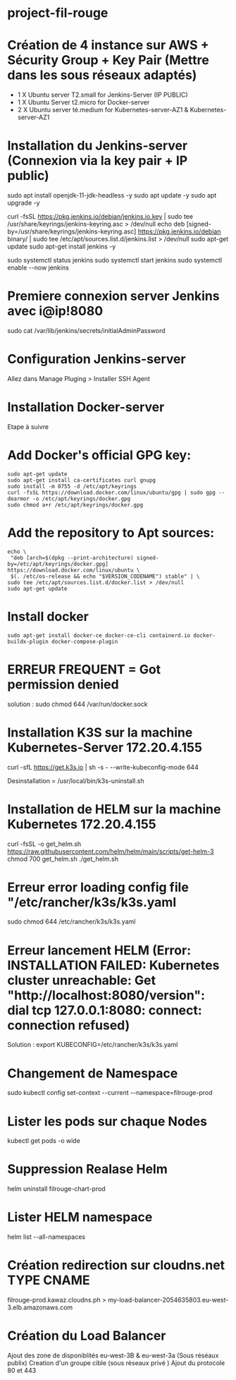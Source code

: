 # project-fil-rouge

# Création de 4 instance sur AWS + Sécurity Group + Key Pair (Mettre dans les sous réseaux adaptés)
- 1 X Ubuntu server T2.small for Jenkins-Server (IP PUBLIC)
- 1 X Ubuntu Server t2.micro for Docker-server
- 2 X Ubuntu server té.medium for Kubernetes-server-AZ1 & Kubernetes-server-AZ1

# Installation du Jenkins-server (Connexion via la key pair + IP public) 
sudo apt install openjdk-11-jdk-headless -y
sudo apt update -y
sudo apt upgrade -y

curl -fsSL https://pkg.jenkins.io/debian/jenkins.io.key | sudo tee /usr/share/keyrings/jenkins-keyring.asc > /dev/null
echo deb [signed-by=/usr/share/keyrings/jenkins-keyring.asc] https://pkg.jenkins.io/debian binary/ | sudo tee /etc/apt/sources.list.d/jenkins.list > /dev/null
sudo apt-get update
sudo apt-get install jenkins -y

sudo systemctl status jenkins
sudo systemctl start jenkins
sudo systemctl enable --now jenkins

# Premiere connexion server Jenkins avec i@ip!8080
sudo cat /var/lib/jenkins/secrets/initialAdminPassword

# Configuration Jenkins-server
Allez dans Manage Pluging > Installer SSH Agent

# Installation Docker-server
Etape à suivre
  # Add Docker's official GPG key:
    sudo apt-get update
    sudo apt-get install ca-certificates curl gnupg
    sudo install -m 0755 -d /etc/apt/keyrings
    curl -fsSL https://download.docker.com/linux/ubuntu/gpg | sudo gpg --dearmor -o /etc/apt/keyrings/docker.gpg
    sudo chmod a+r /etc/apt/keyrings/docker.gpg

  # Add the repository to Apt sources:
    echo \
     "deb [arch=$(dpkg --print-architecture) signed-by=/etc/apt/keyrings/docker.gpg] https://download.docker.com/linux/ubuntu \
     $(. /etc/os-release && echo "$VERSION_CODENAME") stable" | \
    sudo tee /etc/apt/sources.list.d/docker.list > /dev/null
    sudo apt-get update
  # Install docker
    sudo apt-get install docker-ce docker-ce-cli containerd.io docker-buildx-plugin docker-compose-plugin
 
  # ERREUR FREQUENT = Got permission denied 
solution : sudo chmod 644 /var/run/docker.sock


# Installation K3S sur la machine Kubernetes-Server 172.20.4.155
curl -sfL https://get.k3s.io | sh -s - --write-kubeconfig-mode 644

Desinstallation = /usr/local/bin/k3s-uninstall.sh

# Installation de HELM sur la machine Kubernetes 172.20.4.155
curl -fsSL -o get_helm.sh https://raw.githubusercontent.com/helm/helm/main/scripts/get-helm-3
chmod 700 get_helm.sh
./get_helm.sh

# Erreur error loading config file "/etc/rancher/k3s/k3s.yaml
sudo chmod 644 /etc/rancher/k3s/k3s.yaml

# Erreur lancement HELM (Error: INSTALLATION FAILED: Kubernetes cluster unreachable: Get "http://localhost:8080/version": dial tcp 127.0.0.1:8080: connect: connection refused)
Solution : export KUBECONFIG=/etc/rancher/k3s/k3s.yaml

# Changement de Namespace
sudo kubectl config set-context --current --namespace=filrouge-prod

# Lister les pods sur chaque Nodes
kubectl get pods -o wide

# Suppression Realase Helm 
helm uninstall filrouge-chart-prod 

# Lister HELM namespace
helm list --all-namespaces

# Création redirection sur cloudns.net TYPE CNAME
filrouge-prod.kawaz.cloudns.ph > my-load-balancer-2054635803.eu-west-3.elb.amazonaws.com

# Création  du Load Balancer
Ajout des zone de disponiblités eu-west-3B & eu-west-3a (Sous réséaux publix)
Creation d'un groupe cible (sous réseaux privé )
Ajout du protocole 80 et 443